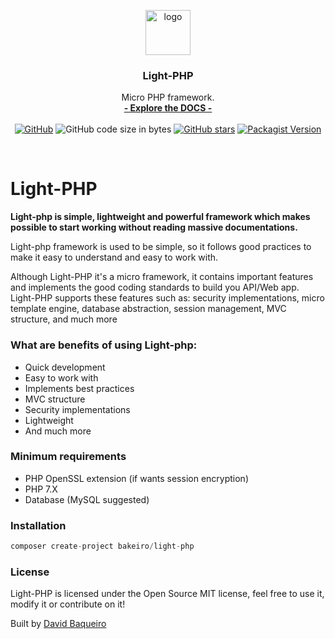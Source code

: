 <p align="center">

  <a href="https://bakeiro.github.io/Light-PHP-documentation/">
    <img src="https://github.com/bakeiro/Light-PHP/blob/master/src/view/www/src/images/l.png" alt="logo" width=72 height=72>
  </a>
  <h3 align="center">Light-PHP</h3>
  <p align="center">
    Micro PHP framework.
    <br>
    <a href="https://bakeiro.github.io/Light-PHP-documentation/"><strong>- Explore the DOCS -</strong></a>
    <br><br>
<a href="https://github.com/bakeiro/Light-PHP/blob/master/LICENSE.md"><img alt="GitHub" src="https://img.shields.io/github/license/bakeiro/light-PHP"></a>
<img alt="GitHub code size in bytes" src="https://img.shields.io/github/languages/code-size/bakeiro/light-php">
<a href="https://github.com/bakeiro/Light-PHP/stargazers"><img alt="GitHub stars" src="https://img.shields.io/github/stars/bakeiro/Light-PHP"></a>
<a href="https://packagist.org/packages/bakeiro/light-php"><img alt="Packagist Version" src="https://img.shields.io/packagist/v/bakeiro/light-php?color=green"></a>

  </p>
</p>
<br>

# Light-PHP

**Light-php is simple, lightweight and powerful framework which makes possible to start working without reading massive documentations.**

Light-php framework is used to be simple, so it follows good practices to make it easy to understand and easy to work with.

Although Light-PHP it's a micro framework, it contains important features and implements the good coding standards to build you API/Web app.  
Light-PHP supports these features such as: security implementations, micro template engine, database abstraction, session management, MVC structure, and much more

### What are benefits of using Light-php:

- Quick development
- Easy to work with
- Implements best practices
- MVC structure
- Security implementations
- Lightweight
- And much more

### Minimum requirements

- PHP OpenSSL extension (if wants session encryption)
- PHP 7.X
- Database (MySQL suggested)

### Installation

```php
composer create-project bakeiro/light-php
```

### License

Light-PHP is licensed under the Open Source MIT license, feel free to use it, modify it or contribute on it!</p>
Built by [David Baqueiro](https://davidbaqueiro.com)
